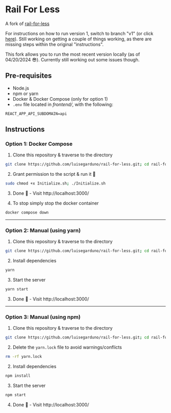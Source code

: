 # Rail For Less

A fork of [rail-for-less](https://github.com/tikkisean/rail-for-less)

For instructions on how to run version 1, switch to branch "v1" (or click [here](https://github.com/luisegarduno/rail-for-less/tree/v1)). Still working on getting a couple of things working, as there are missing steps within the original "instructions".

This fork allows you to run the most recent version locally (as of 04/20/2024 😎). Currently still working out some issues though.

## Pre-requisites

* Node.js
* npm or yarn
* Docker & Docker Compose (only for option 1)
* `.env` file located in *frontend/*, with the following:
```text
REACT_APP_API_SUBDOMAIN=api
```

## Instructions

### Option 1: Docker Compose

1. Clone this repository & traverse to the directory
```bash
git clone https://github.com/luisegarduno/rail-for-less.git; cd rail-for-less
```

2. Grant permission to the script & run it :slightly_smiling_face:
```bash
sudo chmod +x Initialize.sh; ./Initialize.sh
```

3. Done 🎉 - Visit http://localhost:3000/


4. To stop simply stop the docker container
```bash
docker compose down
```

---------------------------------

### Option 2: Manual (using yarn)

1. Clone this repository & traverse to the directory
```bash
git clone https://github.com/luisegarduno/rail-for-less.git; cd rail-for-less/frontend
```

2. Install dependencies
```bash
yarn
```

3. Start the server
```bash
yarn start
```

3. Done 🎉 - Visit http://localhost:3000/

--------------------------------------

### Option 3: Manual (using npm)

1. Clone this repository & traverse to the directory
```bash
git clone https://github.com/luisegarduno/rail-for-less.git; cd rail-for-less/frontend
```

2. Delete the `yarn.lock` file to avoid warnings/conflicts
```bash
rm -rf yarn.lock
```

2. Install dependencies
```bash
npm install
```

3. Start the server
```bash
npm start
```

4. Done 🎉 - Visit http://localhost:3000/
